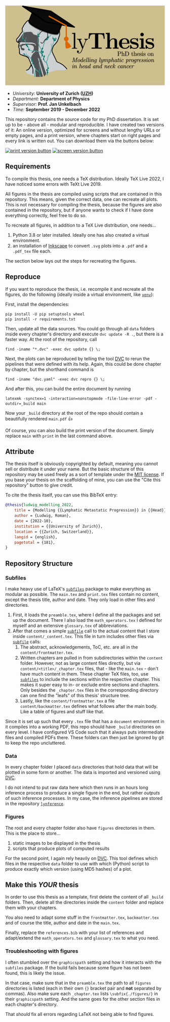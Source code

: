 ![social card](./github-social-card.png)

* _University:_ **University of Zurich ([UZH])**
* _Department:_ **Department of Physics**
* _Supervisor:_ **Prof. Jan Unkelbach**
* _Time:_ **September 2019 - December 2022**

This repository contains the source code for my PhD dissertation. It is set up to be - above all - modular and reproducible. I have created two versions of it: An online version, optimized for screens and without lengthy URLs or empty pages, and a print version, where chapters start on right pages and every link is written out. You can download them via the buttons below:

[![print version button](https://img.shields.io/badge/&#128221;%20print-blue)](https://github.com/rmnldwg/lythesis/releases/download/v1.5/print.pdf)
[![screen version button](https://img.shields.io/badge/&#128187;%20screen-red)](https://github.com/rmnldwg/lythesis/releases/download/v1.5/screen.pdf)


## Requirements

To compile this thesis, one needs a TeX distribution. Ideally TeX Live 2022, I have noticed some errors with TeXt Live 2019.

All figures in the thesis are compiled using scripts that are contained in this repository. This means, given the correct data, one can recreate all plots. This is not necessary for compiling the thesis, because the figures are also contained in the repository, but if anyone wants to check if I have done everything correctly, feel free to do so.

To recreate all figures, in addition to a TeX Live distribution, one needs...
1. Python 3.8 or later installed. Ideally one has also created a virtual environment.
2. an installation of [Inkscape] to convert `.svg` plots into a `.pdf` and a `.pdf_tex` file each.

The section below lays out the steps for recreating the figures.


## Reproduce

If you want to reproduce the thesis, i.e. recompile it and recreate all the figures, do the following (ideally inside a virtual environment, like [`venv`]):

First, install the dependencies:

```
pip install -U pip setuptools wheel
pip install -r requirements.txt
```

Then, update all the data sources. You could go through all `data` folders inside every chapter's directory and execute `dvc update -R .`, but there is a faster way. At the root of the repository, call

```
find -iname "*.dvc" -exec dvc update {} \;
```

Next, the plots can be reproduced by telling the tool [DVC] to rerun the pipelines that were defined with its help. Again, this could be done chapter by chapter, but the shorthand command is

```
find -iname "dvc.yaml" -exec dvc repro {} \;
```

And after this, you can build the entire document by running

```
latexmk -synctex=1 -interaction=nonstopmode -file-line-error -pdf -outdir=_build main
```

Now your `_build` directory at the root of the repo should contain a beautifully rendered `main.pdf` :+1:

Of course, you can also build the print version of the document. Simply replace `main` with `print` in the last command above.


## Attribute

The thesis itself is obviously copyrighted by default, meaning you cannot sell or distribute it under your name. But the basic structure of this repository may be used freely as a sort of template under the [MIT license](https://github.com/rmnldwg/lythesis/blob/main/LICENSE). If you base your thesis on the scaffolding of mine, you can use the "Cite this repository" button to give credit.

To cite the thesis itself, you can use this BibTeX entry:

```bibtex
@thesis{ludwig_modelling_2022,
    title = {Modelling {{Lymphatic Metastatic Progression}} in {{Head}} and {{Neck Cancer}}},
    author = {Ludwig, Roman},
    date = {2022-10},
    institution = {{University of Zurich}},
    location = {{Zurich, Switzerland}},
    langid = {english},
    pagetotal = {181},
}
```


## Repository Structure

### Subfiles

I make heavy use of LaTeX's [`subfiles`] package to make everything as modular as possible. The `main.tex` and `print.tex` files contain no content, except the thesis title, author and date. They only load in other files and directories.

1. First, it loads the `preamble.tex`, where I define all the packages and set up the document. There I also load the `math_operators.tex` I defined for myself and an extensive `glossary.tex` of abbreviations.
2. After that comes a simple [`subfile`] call to the actual content that I store inside `content/_content.tex`. This file in turn includes other files via [`subfile`] calls:
   1. The abstract, acknowledgements, ToC, etc. are all in the `content/frontmatter.tex`.
   2. Written chapters are pulled in from subdirectories within the `content` folder. However, not as large content files directly, but via `content/<title>/_chapter.tex` files, that - like the `main.tex` - don't have much content in them. These chapter TeX files, too, use [`subfiles`] to include the sections within the respective chapter. This makes it super easy to in- or exclude entire sections and chapters. Only besides the `_chapter.tex` files in the corresponding directory can one find the "leafs" of this thesis' structure tree.
   3. Lastly, like the `content/frontmatter.tex` a file `content/backmatter.tex` defines what follows after the main body. Like a table of figures and stuff like that.

Since it is set up such that every `.tex` file that has a `document` environment in it compiles into a working PDF, this repo should have `_build` directories on every level. I have configured VS Code such that it always puts intermediate files and compiled PDFs there. These folders can then just be ignored by git to keep the repo uncluttered.

### Data

In every chapter folder I placed `data` directories that hold data that will be plotted in some form or another. The data is imported and versioned using [DVC].

I do not intend to put raw data here which then runs in an hours long inference process to produce a single figure in the end, but rather _outputs_ of such inference processes. In my case, the inference pipelines are stored in the repository [`lynference`].

### Figures

The root and every chapter folder also have `figures` directories in them. This is the place to store...

1. static images to be displayed in the thesis
2. scripts that produce plots of computed results

For the second point, I again rely heavily on [DVC]. This tool defines which files in the respective `data` folder to use with which (Python) script to produce exactly which version (using MD5 hashes) of a plot.

## Make this _YOUR_ thesis

In order to use this thesis as a template, first delete the content of all `_build` folders. Then, delete all the directories inside the `content` folder and replace them with your chapters.

You also need to adapt some stuff in the `frontmatter.tex`, `backmatter.tex` and of course the title, author and date in the `main.tex`.

Finally, replace the `references.bib` with your list of references and adapt/extend the `math_operators.tex` and `glossary.tex` to what you need.

### Troubleshooting with figures

I often stumbled over the `graphicspath` setting and how it interacts with the `subfiles` package. If the build fails because some figure has not been found, this is likely the issue.

In that case, make sure that in the `preamble.tex` the path to all `figures` directories is listed (each in their own `{}` bracket pair and **not** separated by commas). Also make sure each `_chapter.tex` lists `\subfix{./figures/}` in their `graphicspath` setting. And the same goes for the other section files in each chapter's directory.

That _should_ fix all errors regarding LaTeX not being able to find figures.


[UZH]: https://www.uzh.ch/en.html
[TeX Live]: https://tug.org/texlive/
[DVC]: https://dvc.org
[Inkscape]: https://inkscape.org/
[`subfile`]: https://www.ctan.org/pkg/subfiles
[`subfiles`]: https://www.ctan.org/pkg/subfiles
[`lynference`]: https://github.com/rmnldwg/lynference
[`venv`]: https://docs.python.org/3/library/venv.html
